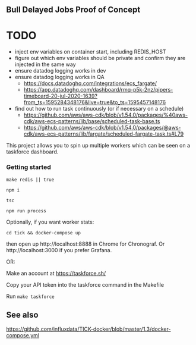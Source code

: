 ## Bull Delayed Jobs Proof of Concept

# TODO 
- inject env variables on container start, including REDIS_HOST 
- figure out which env variables should be private and confirm they are injected in the same way 
- ensure datadog logging works in dev 
- ensure datadog logging works in QA 
    - https://docs.datadoghq.com/integrations/ecs_fargate/ 
    - https://app.datadoghq.com/dashboard/rmq-p5k-2nz/pipers-timeboard-20-jul-2020-1639?from_ts=1595284348176&live=true&to_ts=1595457148176
- find out how to run task continuously (or if necessary on a schedule)
    - https://github.com/aws/aws-cdk/blob/v1.54.0/packages/%40aws-cdk/aws-ecs-patterns/lib/base/scheduled-task-base.ts
    - https://github.com/aws/aws-cdk/blob/v1.54.0/packages/@aws-cdk/aws-ecs-patterns/lib/fargate/scheduled-fargate-task.ts#L79
    
This project allows you to spin up multiple workers which can be seen on a taskforce dashboard. 

### Getting started

`make redis || true`

`npm i`

`tsc`

`npm run process`

Optionally, if you want worker stats:

`cd tick && docker-compose up`

then open up http://localhost:8888 in Chrome for Chronograf. Or http://localhost:3000 if you prefer Grafana. 

OR: 

Make an account at https://taskforce.sh/ 

Copy your API token into the taskforce command in the Makefile 

Run `make taskforce`


## See also 
https://github.com/influxdata/TICK-docker/blob/master/1.3/docker-compose.yml